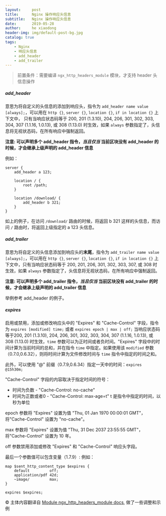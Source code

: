 ```yaml
---
layout:     post
title:      Nginx 操作响应头信息
subtitle:   Nginx 操作响应头信息
date:       2019-05-28
author:     he xiaodong
header-img: img/default-post-bg.jpg
catalog: true
tags:
    - Nginx
    - 响应头信息
    - add_header
    - add_trailer
---
```


> 前置条件：需要编译 `ngx_http_headers_module` 模块，才支持 header 头信息操作

##### add_header
意思为将自定义的头信息的添加到响应头，指令为 `add_header name value [always];`，可以用在 `http {}`, `server {}`, `location {}`, `if in location {}` 上下文中，
只有当响应状态码等于 200, 201 (1.3.10), 204, 206, 301, 302, 303, 304, 307 (1.1.16, 1.0.13), 或 308 (1.13.0) 时生效，如果 `always` 参数指定了，头信息将无视状态码，在所有响应中强制返回。

**注意: 可以声明多个 add_header 指令，*当且仅当* 当前区块没有 add_header 的时候，才会继承上级声明的 add_header 信息**

例如：
```nginx
server {
    add_header a 123;

    location / {
        root /path;
    }

    location /download/ {
        add_header b 321;
    }
}
```
如上的例子，在访问 `/download/` 路由的时候，将返回 b 321 这样的头信息，而访问 `/`  路由时，将返回上级指定的 a 123 头信息。

##### add_trailer
意思为将自定义的头信息添加到响应头的**末尾**，指令为 `add_trailer name value [always];`，可以用在 `http {}`, `server {}`, `location {}`, `if in location {}` 上下文中，只有当响应状态码等于 200, 201, 206, 301, 302, 303, 307, 或 308 时生效，如果 `always` 参数指定了，头信息将无视状态码，在所有响应中强制返回。

**注意: 可以声明多个 add_trailer 指令，*当且仅当* 当前区块没有 add_trailer 的时候，才会继承上级声明的 add_trailer 信息**

举例参考 add_header 的例子。

##### expires
启用或禁用，添加或修改响应头中的 "Expires" 和 "Cache-Control" 字段，指令为 `expires [modified] time;` 或者 `expires epoch | max | off;` 当响应状态码等于200, 201 (1.3.10), 204, 206, 301, 302, 303, 304, 307 (1.1.16, 1.0.13), 或 308 (1.13.0) 时生效，`time` 参数可以为正时间或者负时间。"Expires" 字段中的时间计算为当前时间的总和，并在指令 `time` 中指定。如果使用该 `modified` 参数（0.7.0,0.6.32），则将时间计算为文件修改时间与 `time` 指令中指定的时间之和。

此外，可以使用 "@" 前缀（0.7.9,0.6.34）指定一天中的时间：`expires @15h30m;`

"Cache-Control" 字段的内容取决于指定时间的符号：
- 时间为负数 - "Cache-Control: no-cache"
- 时间为正数或者0 - "Cache-Control: max-age=t" t 是指令中指定的时间，以秒为单位

epoch 参数将 "Expires" 设置为值 "Thu, 01 Jan 1970 00:00:01 GMT"，将"Cache-Control" 设置为 "no-cache"。

max 参数将 "Expires" 设置为值 "Thu, 31 Dec 2037 23:55:55 GMT"，将"Cache-Control" 设置为 10 年。

off 参数禁用添加或修改 "Expires" 和 "Cache-Control" 响应头字段。

最后一个参数值可以包含变量（1.7.9）: 例如：
```nginx
map $sent_http_content_type $expires {
    default         off;
    application/pdf 42d;
    ~image/         max;
}

expires $expires;
```

© 主体内容翻译自 [Module ngx_http_headers_module docs](http://nginx.org/en/docs/http/ngx_http_headers_module.html), 做了一些调整和示例


